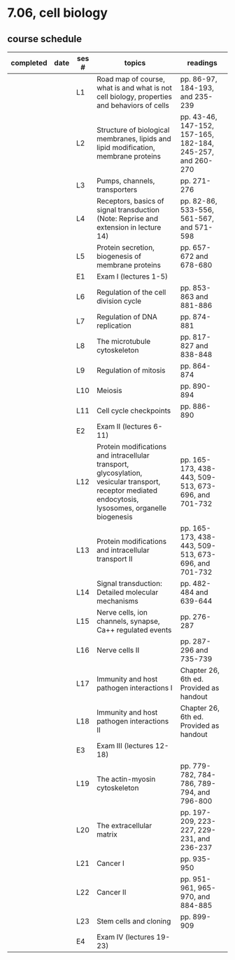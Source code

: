 # 7.06, cell biology

## course schedule

| completed | date | ses # | topics                                                                                                                                                | readings                                                   |
|-----------|------|-------|-------------------------------------------------------------------------------------------------------------------------------------------------------|------------------------------------------------------------|
|           |      | L1    | Road map of course, what is and what is not cell biology, properties and behaviors of cells                                                           | pp. 86-97, 184-193, and 235-239                            |
|           |      | L2    | Structure of biological membranes, lipids and lipid modification, membrane proteins                                                                   | pp. 43-46, 147-152, 157-165, 182-184, 245-257, and 260-270 |
|           |      | L3    | Pumps, channels, transporters                                                                                                                         | pp. 271-276                                                |
|           |      | L4    | Receptors, basics of signal transduction (Note: Reprise and extension in lecture 14)                                                                  | pp. 82-86, 533-556, 561-567, and 571-598                   |
|           |      | L5    | Protein secretion, biogenesis of membrane proteins                                                                                                    | pp. 657-672 and 678-680                                    |
|           |      | E1    | Exam I (lectures 1-5)                                                                                                                                 |                                                            |
|           |      | L6    | Regulation of the cell division cycle                                                                                                                 | pp. 853-863 and 881-886                                    |
|           |      | L7    | Regulation of DNA replication                                                                                                                         | pp. 874-881                                                |
|           |      | L8    | The microtubule cytoskeleton                                                                                                                          | pp. 817-827 and 838-848                                    |
|           |      | L9    | Regulation of mitosis                                                                                                                                 | pp. 864-874                                                |
|           |      | L10   | Meiosis                                                                                                                                               | pp. 890-894                                                |
|           |      | L11   | Cell cycle checkpoints                                                                                                                                | pp. 886-890                                                |
|           |      | E2    | Exam II (lectures 6-11)                                                                                                                               |                                                            |
|           |      | L12   | Protein modifications and intracellular transport, glycosylation, vesicular transport, receptor mediated endocytosis, lysosomes, organelle biogenesis | pp. 165-173, 438-443, 509-513, 673-696, and 701-732        |
|           |      | L13   | Protein modifications and intracellular transport II                                                                                                  | pp. 165-173, 438-443, 509-513, 673-696, and 701-732        |
|           |      | L14   | Signal transduction: Detailed molecular mechanisms                                                                                                    | pp. 482-484 and 639-644                                    |
|           |      | L15   | Nerve cells, ion channels, synapse, Ca++ regulated events                                                                                             | pp. 276-287                                                |
|           |      | L16   | Nerve cells II                                                                                                                                        | pp. 287-296 and 735-739                                    |
|           |      | L17   | Immunity and host pathogen interactions I                                                                                                             | Chapter 26, 6th ed. Provided as handout                    |
|           |      | L18   | Immunity and host pathogen interactions II                                                                                                            | Chapter 26, 6th ed. Provided as handout                    |
|           |      | E3    | Exam III (lectures 12-18)                                                                                                                             |                                                            |
|           |      | L19   | The actin-myosin cytoskeleton                                                                                                                         | pp. 779-782, 784-786, 789-794, and 796-800                 |
|           |      | L20   | The extracellular matrix                                                                                                                              | pp. 197-209, 223-227, 229-231, and 236-237                 |
|           |      | L21   | Cancer I                                                                                                                                              | pp. 935-950                                                |
|           |      | L22   | Cancer II                                                                                                                                             | pp. 951-961, 965-970, and 884-885                          |
|           |      | L23   | Stem cells and cloning                                                                                                                                | pp. 899-909                                                |
|           |      | E4    | Exam IV (lectures 19-23)                                                                                                                              |                                                            |
